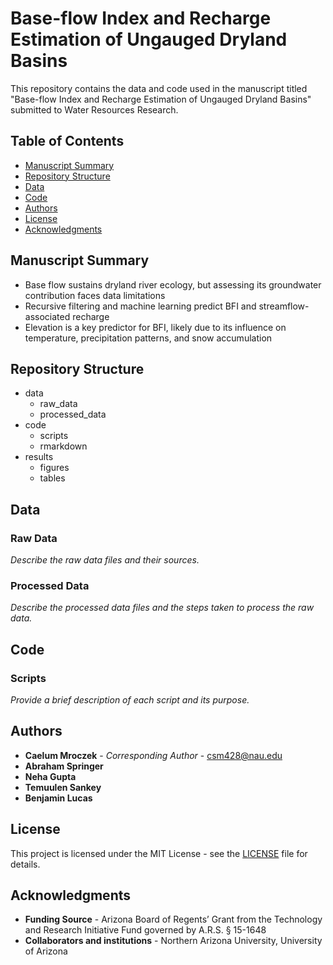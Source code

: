 # Base-flow Index and Recharge Estimation of Ungauged Dryland Basins

This repository contains the data and code used in the manuscript titled "Base-flow Index and Recharge Estimation of Ungauged Dryland Basins" submitted to Water Resources Research.

## Table of Contents
- [Manuscript Summary](#manuscript-summary)
- [Repository Structure](#repository-structure)
- [Data](#data)
- [Code](#code)
- [Authors](#authors)
- [License](#license)
- [Acknowledgments](#acknowledgments)

## Manuscript Summary
- Base flow sustains dryland river ecology, but assessing its groundwater
contribution faces data limitations
- Recursive filtering and machine learning predict BFI and streamflow-
associated recharge
- Elevation is a key predictor for BFI, likely due to its influence on
temperature, precipitation patterns, and snow accumulation

## Repository Structure
- data
  - raw_data
  - processed_data
- code
  - scripts
  - rmarkdown
- results
  - figures
  - tables
  

## Data

### Raw Data
*Describe the raw data files and their sources.*

### Processed Data
*Describe the processed data files and the steps taken to process the raw data.*

## Code

### Scripts
*Provide a brief description of each script and its purpose.*


## Authors

- **Caelum Mroczek** - *Corresponding Author* - [csm428@nau.edu](mailto:csm428@nau.edu)
- **Abraham Springer**
- **Neha Gupta**
- **Temuulen Sankey**
- **Benjamin Lucas**

## License

This project is licensed under the MIT License - see the [LICENSE](LICENSE) file for details.

## Acknowledgments

- **Funding Source** - Arizona Board of Regents’ Grant from the Technology and Research Initiative Fund governed by A.R.S. § 15-1648
- **Collaborators and institutions** - Northern Arizona University, University of Arizona

